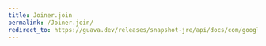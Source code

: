```yaml
---
title: Joiner.join
permalink: /Joiner.join/
redirect_to: https://guava.dev/releases/snapshot-jre/api/docs/com/google/common/base/Joiner.html#join-java.lang.Iterable-
---
```

